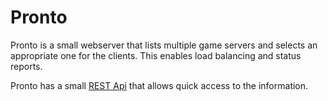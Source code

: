 # Pronto

Pronto is a small webserver that lists multiple game servers and selects an appropriate one for the
clients. This enables load balancing and status reports.

Pronto has a small [REST Api](open-api-v1.yml) that allows quick access to the information.
